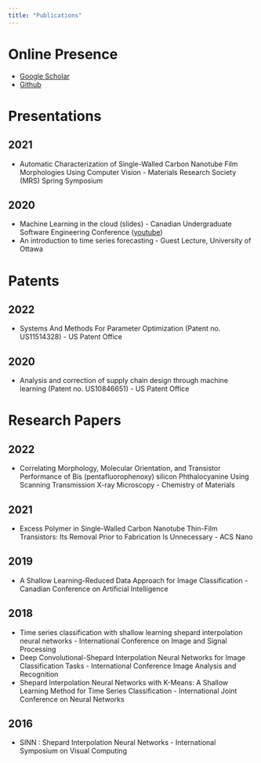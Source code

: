 ```yaml
---
title: "Publications"
---
```



# Online Presence

- [Google Scholar](https://scholar.google.com/citations?user=w88KdSAAAAAJ&hl=en)
- [Github](https://github.com/Philliams)

# Presentations

## 2021

- Automatic Characterization of Single-Walled Carbon Nanotube Film Morphologies Using Computer Vision - Materials Research Society (MRS) Spring Symposium

## 2020

- Machine Learning in the cloud (slides) - Canadian Undergraduate Software Engineering Conference ([youtube](https://www.youtube.com/watch?v=3RRFFYgbsDk))
- An introduction to time series forecasting - Guest Lecture, University of Ottawa

# Patents

## 2022

- Systems And Methods For Parameter Optimization (Patent no. US11514328) - US Patent Office

## 2020

- Analysis and correction of supply chain design through machine learning (Patent no. US10846651) - US Patent Office

# Research Papers

## 2022

- Correlating Morphology, Molecular Orientation, and Transistor Performance of Bis (pentafluorophenoxy) silicon Phthalocyanine Using Scanning Transmission X-ray Microscopy - Chemistry of Materials

## 2021

- Excess Polymer in Single-Walled Carbon Nanotube Thin-Film Transistors: Its Removal Prior to Fabrication Is Unnecessary - ACS Nano

## 2019

- A Shallow Learning-Reduced Data Approach for Image Classification - Canadian Conference on Artificial Intelligence

## 2018

- Time series classification with shallow learning shepard interpolation neural networks - International Conference on Image and Signal Processing
- Deep Convolutional-Shepard Interpolation Neural Networks for Image Classification Tasks - International Conference Image Analysis and Recognition
- Shepard Interpolation Neural Networks with K-Means: A Shallow Learning Method for Time Series Classification - International Joint Conference on Neural Networks

## 2016

- SINN : Shepard Interpolation Neural Networks - International Symposium on Visual Computing

